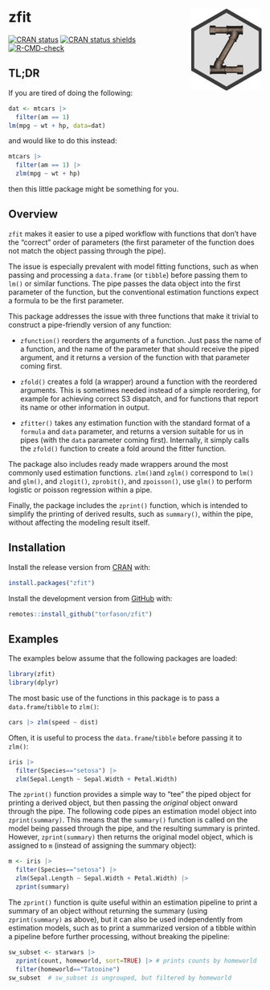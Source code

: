 
<!-- README.md is generated from README.Rmd. Please edit that file -->

# zfit <a href='https://github.com/torfason/zfit/'><img src='man/figures/logo.png' align="right" width="140px" /></a>

<!-- badges: start -->

[![CRAN
status](https://www.r-pkg.org/badges/version/zfit)](https://cran.r-project.org/package=zfit)
[![CRAN status
shields](https://img.shields.io/badge/Git-0.4.0-success)](https://github.com/torfason/zmisc)
[![R-CMD-check](https://github.com/torfason/zfit/actions/workflows/R-CMD-check.yaml/badge.svg)](https://github.com/torfason/zfit/actions/workflows/R-CMD-check.yaml)
<!-- badges: end -->

## TL;DR

If you are tired of doing the following:

``` r
dat <- mtcars |>
  filter(am == 1)
lm(mpg ~ wt + hp, data=dat)
```

and would like to do this instead:

``` r
mtcars |> 
  filter(am == 1) |>
  zlm(mpg ~ wt + hp)
```

then this little package might be something for you.

## Overview

`zfit` makes it easier to use a piped workflow with functions that don’t
have the “correct” order of parameters (the first parameter of the
function does not match the object passing through the pipe).

The issue is especially prevalent with model fitting functions, such as
when passing and processing a `data.frame` (or `tibble`) before passing
them to `lm()` or similar functions. The pipe passes the data object
into the first parameter of the function, but the conventional
estimation functions expect a formula to be the first parameter.

This package addresses the issue with three functions that make it
trivial to construct a pipe-friendly version of any function:

- `zfunction()` reorders the arguments of a function. Just pass the name
  of a function, and the name of the parameter that should receive the
  piped argument, and it returns a version of the function with that
  parameter coming first.

- `zfold()` creates a fold (a wrapper) around a function with the
  reordered arguments. This is sometimes needed instead of a simple
  reordering, for example for achieving correct S3 dispatch, and for
  functions that report its name or other information in output.

- `zfitter()` takes any estimation function with the standard format of
  a `formula` and `data` parameter, and returns a version suitable for
  us in pipes (with the `data` parameter coming first). Internally, it
  simply calls the `zfold()` function to create a fold around the fitter
  function.

The package also includes ready made wrappers around the most commonly
used estimation functions. `zlm()`and `zglm()` correspond to `lm()` and
`glm()`, and `zlogit()`, `zprobit()`, and `zpoisson()`, use `glm()` to
perform logistic or poisson regression within a pipe.

Finally, the package includes the `zprint()` function, which is intended
to simplify the printing of derived results, such as `summary()`, within
the pipe, without affecting the modeling result itself.

## Installation

Install the release version from
[CRAN](https://CRAN.R-project.org/package=zfit) with:

``` r
install.packages("zfit")
```

Install the development version from
[GitHub](https://github.com/torfason/zfit) with:

``` r
remotes::install_github("torfason/zfit")
```

## Examples

The examples below assume that the following packages are loaded:

``` r
library(zfit)
library(dplyr)
```

The most basic use of the functions in this package is to pass a
`data.frame`/`tibble` to `zlm()`:

``` r
cars |> zlm(speed ~ dist)
```

Often, it is useful to process the `data.frame`/`tibble` before passing
it to `zlm()`:

``` r
iris |>
  filter(Species=="setosa") |>
  zlm(Sepal.Length ~ Sepal.Width + Petal.Width)
```

The `zprint()` function provides a simple way to “tee” the piped object
for printing a derived object, but then passing the *original* object
onward through the pipe. The following code pipes an estimation model
object into `zprint(summary)`. This means that the `summary()` function
is called on the model being passed through the pipe, and the resulting
summary is printed. However, `zprint(summary)` then returns the original
model object, which is assigned to `m` (instead of assigning the summary
object):

``` r
m <- iris |>
  filter(Species=="setosa") |>
  zlm(Sepal.Length ~ Sepal.Width + Petal.Width) |>
  zprint(summary)
```

The `zprint()` function is quite useful within an estimation pipeline to
print a summary of an object without returning the summary (using
`zprint(summary)` as above), but it can also be used independently from
estimation models, such as to print a summarized version of a tibble
within a pipeline before further processing, without breaking the
pipeline:

``` r
sw_subset <- starwars |>
  zprint(count, homeworld, sort=TRUE) |> # prints counts by homeworld
  filter(homeworld=="Tatooine")
sw_subset  # sw_subset is ungrouped, but filtered by homeworld
```
